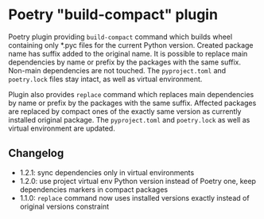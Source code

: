 # Poetry "build-compact" plugin

Poetry plugin providing `build-compact` command which builds wheel containing only *.pyc
files for the current Python version. Created package name has suffix added to the
original name. It is possible to replace main dependencies by name or prefix by the
packages with the same suffix. Non-main dependencies are not touched. The
`pyproject.toml` and `poetry.lock` files stay intact, as well as virtual environment.

Plugin also provides `replace` command which replaces main dependencies by name or
prefix by the packages with the same suffix. Affected packages are replaced by compact
ones of the exactly same version as currently installed original package. The
`pyproject.toml` and `poetry.lock` as well as virtual environment are updated.

## Changelog
* 1.2.1: sync dependencies only in virtual environments
* 1.2.0: use project virtual env Python version instead of Poetry one, keep dependencies markers in compact packages
* 1.1.0: `replace` command now uses installed versions exactly instead of original versions constraint
